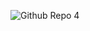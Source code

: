 ![Github Repo 4](https://user-images.githubusercontent.com/100362176/224956502-aac63f5a-f426-4a5b-850f-782cbd79ba03.png)
